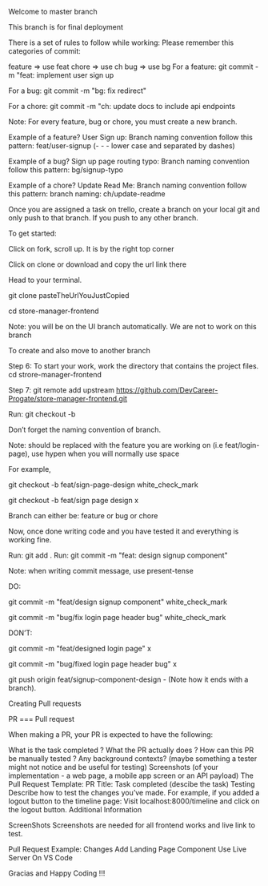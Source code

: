 Welcome to master branch

This branch is for final deployment

There is a set of rules to follow while working: Please remember this categories of commit:

feature => use feat
chore => use ch
bug => use bg
For a feature: git commit -m "feat: implement user sign up

For a bug: git commit -m "bg: fix redirect"

For a chore: git commit -m "ch: update docs to include api endpoints

Note: For every feature, bug or chore, you must create a new branch.

Example of a feature? User Sign up: Branch naming convention follow this pattern: feat/user-signup (- - - lower case and separated by dashes)

Example of a bug? Sign up page routing typo: Branch naming convention follow this pattern: bg/signup-typo

Example of a chore? Update Read Me: Branch naming convention follow this pattern: branch naming: ch/update-readme

Once you are assigned a task on trello, create a branch on your local git and only push to that branch. If you push to any other branch.

To get started:

Click on fork, scroll up. It is by the right top corner

Click on clone or download and copy the url link there

Head to your terminal.

git clone pasteTheUrlYouJustCopied

cd store-manager-frontend

Note: you will be on the UI branch automatically. We are not to work on this branch

To create and also move to another branch

Step 6: To start your work, work the directory that contains the project files. cd strore-manager-frontend

Step 7: git remote add upstream https://github.com/DevCareer-Progate/store-manager-frontend.git

Run: git checkout -b <nameOfBranch>

Don’t forget the naming convention of branch.

Note: should be replaced with the feature you are working on (i.e feat/login-page), use hypen when you will normally use space

For example,

git checkout -b feat/sign-page-design white_check_mark

git checkout -b feat/sign page design x

Branch can either be: feature or bug or chore

Now, once done writing code and you have tested it and everything is working fine.

Run: git add . Run: git commit -m "feat: design signup component"

Note: when writing commit message, use present-tense

DO:

git commit -m "feat/design signup component" white_check_mark

git commit -m "bug/fix login page header bug" white_check_mark

DON’T:

git commit -m "feat/designed login page" x

git commit -m "bug/fixed login page header bug" x

git push origin feat/signup-component-design - (Note how it ends with a branch).

Creating Pull requests

PR === Pull request

When making a PR, your PR is expected to have the following:

What is the task completed ?
What the PR actually does ?
How can this PR be manually tested ?
Any background contexts? (maybe something a tester might not notice and be useful for testing)
Screenshots (of your implementation - a web page, a mobile app screen or an API payload)
The Pull Request Template: PR Title: Task completed (descibe the task)
Testing Describe how to test the changes you’ve made. For example, if you added a logout button to the timeline page:
Visit localhost:8000/timeline and click on the logout button.
Additional Information

ScreenShots Screenshots are needed for all frontend works and live link to test.

Pull Request Example: Changes Add Landing Page Component Use Live Server On VS Code

Gracias and Happy Coding !!!